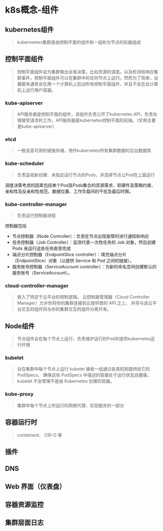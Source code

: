 # k8s概念-组件

## kubernetes组件
> kuberneetes集群是由控制平面的组件和一组称为节点的机器组成

## 控制平面组件
> 控制平面组件会为集群做出全局决策，比如资源的调度。以及检测和响应集群事件，控制平面组件可以在集群中的任何节点上运行。然而为了简单，设置脚本通常会在用一个计算机上启动所有控制平面组件，并且不会在此计算机上运行用户容器。

### kube-apiserver
> API服务器是控制平面的组件，该组件负责公开了kubernetes API，负责处理接受请求的工作。API服务器是kubernetes控制平面的前端。（实例主要是kube-apiserver）

### etcd
> 一致且高可用的键值存储，用作kubernetes所有集群数据的后台数据库

### kube-scheduler
> 负责监视新创建、未指定运行节点的Pods，并选择节点让Pod在上面运行

调度决策考虑的因素包括单个Pod及Pods集合的资源需求、软硬件及策略约束、 亲和性及反亲和性规范、数据位置、工作负载间的干扰及最后时限。

### kube-controller-manager
> 负责运行控制器进程

控制器包括
+ 节点控制器（Node Controller）：负责在节点出现故障时进行通知和响应
+ 任务控制器（Job Controller）：监测代表一次性任务的 Job 对象，然后创建 Pods 来运行这些任务直至完成
+ 端点分片控制器（EndpointSlice controller）：填充端点分片（EndpointSlice）对象（以提供 Service 和 Pod 之间的链接）。
+ 服务账号控制器（ServiceAccount controller）：为新的命名空间创建默认的服务账号（ServiceAccount）。

### cloud-controller-manager
> 嵌入了特定于云平台的控制逻辑。 云控制器管理器（Cloud Controller Manager）允许你将你的集群连接到云提供商的 API 之上， 并将与该云平台交互的组件同与你的集群交互的组件分离开来。

## Node组件
> 节点组件会在每个节点上运行，负责维护运行的Pod并提供kubernetes运行环境

### kubelet
> 会在集群中每个节点上运行 kubelet 接收一组通过各类机制提供给它的 PodSpecs， 确保这些 PodSpecs 中描述的容器处于运行状态且健康。 kubelet 不会管理不是由 Kubernetes 创建的容器。

### kube-proxy
> 集群中每个节点上所运行的网络代理，实现服务的一部分

## 容器运行时
>  containerd、 CRI-O 等

## 插件

## DNS

## Web 界面（仪表盘）

## 容器资源监控

## 集群层面日志
